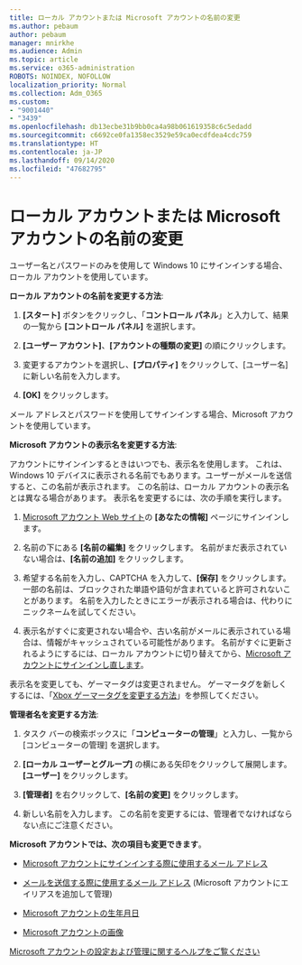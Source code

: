 ```yaml
---
title: ローカル アカウントまたは Microsoft アカウントの名前の変更
ms.author: pebaum
author: pebaum
manager: mnirkhe
ms.audience: Admin
ms.topic: article
ms.service: o365-administration
ROBOTS: NOINDEX, NOFOLLOW
localization_priority: Normal
ms.collection: Adm_O365
ms.custom:
- "9001440"
- "3439"
ms.openlocfilehash: db13ecbe31b9bb0ca4a98b061619358c6c5edadd
ms.sourcegitcommit: c6692ce0fa1358ec3529e59ca0ecdfdea4cdc759
ms.translationtype: HT
ms.contentlocale: ja-JP
ms.lasthandoff: 09/14/2020
ms.locfileid: "47682795"
---
```

# <a name="change-the-name-of-a-local-account-or-a-microsoft-account"></a>ローカル アカウントまたは Microsoft アカウントの名前の変更

ユーザー名とパスワードのみを使用して Windows 10 にサインインする場合、ローカル アカウントを使用しています。 

**ローカル アカウントの名前を変更する方法**:

1. **[スタート]** ボタンをクリックし、「**コントロール パネル**」と入力して、結果の一覧から **[コントロール パネル]** を選択します。

2. **[ユーザー アカウント]**、**[アカウントの種類の変更]** の順にクリックします。

3. 変更するアカウントを選択し、**[プロパティ]** をクリックして、[ユーザー名] に新しい名前を入力します。

4. **[OK]** をクリックします。

メール アドレスとパスワードを使用してサインインする場合、Microsoft アカウントを使用しています。

**Microsoft アカウントの表示名を変更する方法**:

アカウントにサインインするときはいつでも、表示名を使用します。 これは、Windows 10 デバイスに表示される名前でもあります。ユーザーがメールを送信すると、この名前が表示されます。 この名前は、ローカル アカウントの表示名とは異なる場合があります。 表示名を変更するには、次の手順を実行します。

1. [Microsoft アカウント Web サイト](https://account.microsoft.com/)の **[あなたの情報]** ページにサインインします。

2. 名前の下にある **[名前の編集]** をクリックします。 名前がまだ表示されていない場合は、**[名前の追加]** をクリックします。 

3. 希望する名前を入力し、CAPTCHA を入力して、**[保存]** をクリックします。 一部の名前は、ブロックされた単語や語句が含まれていると許可されないことがあります。 名前を入力したときにエラーが表示される場合は、代わりにニックネームを試してください。

4. 表示名がすぐに変更されない場合や、古い名前がメールに表示されている場合は、情報がキャッシュされている可能性があります。 名前がすぐに更新されるようにするには、ローカル アカウントに切り替えてから、[Microsoft アカウントにサインインし直します](https://account.microsoft.com/)。

表示名を変更しても、ゲーマータグは変更されません。 ゲーマータグを新しくするには、「[Xbox ゲーマータグを変更する方法](https://support.xbox.com/id-ID/account-management/change-xbox-live-gamertag)」を参照してください。

**管理者名を変更する方法**:

1. タスク バーの検索ボックスに「**コンピューターの管理**」と入力し、一覧から [コンピューターの管理] を選択します。

2. **[ローカル ユーザーとグループ]** の横にある矢印をクリックして展開します。 **[ユーザー]** をクリックします。

3. **[管理者]** を右クリックして、**[名前の変更]** をクリックします。

4. 新しい名前を入力します。 この名前を変更するには、管理者でなければならない点にご注意ください。

**Microsoft アカウントでは、次の項目も変更できます**。

- [Microsoft アカウントにサインインする際に使用するメール アドレス](https://support.microsoft.com/help/4026162)

- [メールを送信する際に使用するメール アドレス](https://support.microsoft.com/help/12407) (Microsoft アカウントにエイリアスを追加して管理)

- [Microsoft アカウントの生年月日](https://support.microsoft.com/help/12411)

- [Microsoft アカウントの画像](https://support.microsoft.com/help/4026790)

[Microsoft アカウントの設定および管理に関するヘルプをご覧ください](https://support.microsoft.com/hub/4294457/microsoft-account-help#manage-account)